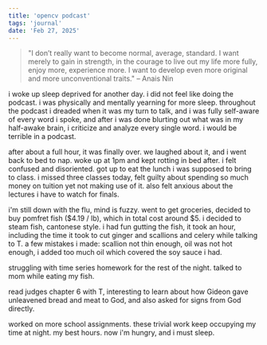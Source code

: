 ```yaml
---
title: 'opencv podcast'
tags: 'journal'
date: 'Feb 27, 2025'
---
```


> "I don’t really want to become normal, average, standard. I want merely to gain in strength, in the courage to live out my life more fully, enjoy more, experience more. I want to develop even more original and more unconventional traits." – Anais Nin

i woke up sleep deprived for another day. i did not feel like doing the podcast. i was physically and mentally yearning for more sleep. throughout the podcast i dreaded when it was my turn to talk, and i was fully self-aware of every word i spoke, and after i was done blurting out what was in my half-awake brain, i criticize and analyze every single word. i would be terrible in a podcast.

after about a full hour, it was finally over. we laughed about it, and i went back to bed to nap. woke up at 1pm and kept rotting in bed after. i felt confused and disoriented. got up to eat the lunch i was supposed to bring to class. i missed three classes today, felt guilty about spending so much money on tuition yet not making use of it. also felt anxious about the lectures i have to watch for finals.

i'm still down with the flu, mind is fuzzy. went to get groceries, decided to buy pomfret fish ($4.19 / lb), which in total cost around $5. i decided to steam fish, cantonese style. i had fun gutting the fish, it took an hour, including the time it took to cut ginger and scallions and celery while talking to T. a few mistakes i made: scallion not thin enough, oil was not hot enough, i added too much oil which covered the soy sauce i had.

struggling with time series homework for the rest of the night. talked to mom while eating my fish.

read judges chapter 6 with T, interesting to learn about how Gideon gave unleavened bread and meat to God, and also asked for signs from God directly.

worked on more school assignments. these trivial work keep occupying my time at night. my best hours. now i'm hungry, and i must sleep.
